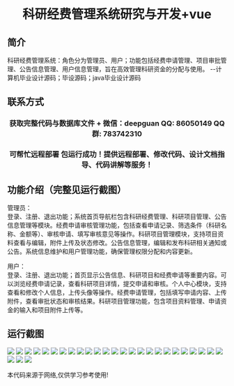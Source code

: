 <p><h1 align="center">科研经费管理系统研究与开发+vue</h1></p>

## 简介
科研经费管理系统：角色分为管理员、用户；功能包括经费申请管理、项目审批管理、公告信息管理、用户信息管理，旨在高效管理科研资金的分配与使用。    --计算机毕业设计源码；毕设源码；java毕业设计源码


## 联系方式
<p><h3 align="center">获取完整代码与数据库文件 + 微信：deepguan QQ: 86050149 QQ群: 783742310</h3></p>
<p><h3 align="center">可帮忙远程部署 包运行成功！提供远程部署、修改代码、设计文档指导、代码讲解等服务！</h3></p>

## 功能介绍（完整见运行截图）
管理员：  
登录、注册、退出功能；系统首页导航栏包含科研经费管理、科研项目管理、公告信息管理等模块。经费申请审核管理功能，包括查看申请记录、筛选条件（科研名称、金额等）、审核申请、填写审核意见等操作。科研项目管理模块，支持项目资料查看与编辑，附件上传及状态修改。公告信息管理，编辑和发布科研相关通知或公告。系统信息维护和用户管理功能，确保管理权限分配和内容更新。  

用户：  
登录、注册、退出功能；首页显示公告信息、科研项目和经费申请等重要内容。可以浏览经费申请记录，查看科研项目详情，提交申请和审核。个人中心模块，支持查看和修改个人信息，上传头像等操作。经费申请管理，包括填写申请内容、上传附件，查看审批状态和审核结果。科研项目管理功能，包含项目资料管理、申请资金的输入和项目附件上传等。


## 运行截图
![](https://bs-1329754181.cos.ap-shanghai.myqcloud.com/ssm/ResearchAndDevelopmentOfFundingManagementSystem/img/001.jpg)
![](https://bs-1329754181.cos.ap-shanghai.myqcloud.com/ssm/ResearchAndDevelopmentOfFundingManagementSystem/img/002.jpg)
![](https://bs-1329754181.cos.ap-shanghai.myqcloud.com/ssm/ResearchAndDevelopmentOfFundingManagementSystem/img/003.jpg)
![](https://bs-1329754181.cos.ap-shanghai.myqcloud.com/ssm/ResearchAndDevelopmentOfFundingManagementSystem/img/004.jpg)
![](https://bs-1329754181.cos.ap-shanghai.myqcloud.com/ssm/ResearchAndDevelopmentOfFundingManagementSystem/img/005.jpg)
![](https://bs-1329754181.cos.ap-shanghai.myqcloud.com/ssm/ResearchAndDevelopmentOfFundingManagementSystem/img/006.jpg)
![](https://bs-1329754181.cos.ap-shanghai.myqcloud.com/ssm/ResearchAndDevelopmentOfFundingManagementSystem/img/007.jpg)
![](https://bs-1329754181.cos.ap-shanghai.myqcloud.com/ssm/ResearchAndDevelopmentOfFundingManagementSystem/img/008.jpg)
![](https://bs-1329754181.cos.ap-shanghai.myqcloud.com/ssm/ResearchAndDevelopmentOfFundingManagementSystem/img/009.jpg)
![](https://bs-1329754181.cos.ap-shanghai.myqcloud.com/ssm/ResearchAndDevelopmentOfFundingManagementSystem/img/010.jpg)
![](https://bs-1329754181.cos.ap-shanghai.myqcloud.com/ssm/ResearchAndDevelopmentOfFundingManagementSystem/img/011.jpg)
![](https://bs-1329754181.cos.ap-shanghai.myqcloud.com/ssm/ResearchAndDevelopmentOfFundingManagementSystem/img/012.jpg)
![](https://bs-1329754181.cos.ap-shanghai.myqcloud.com/ssm/ResearchAndDevelopmentOfFundingManagementSystem/img/013.jpg)
![](https://bs-1329754181.cos.ap-shanghai.myqcloud.com/ssm/ResearchAndDevelopmentOfFundingManagementSystem/img/014.jpg)
![](https://bs-1329754181.cos.ap-shanghai.myqcloud.com/ssm/ResearchAndDevelopmentOfFundingManagementSystem/img/015.jpg)
![](https://bs-1329754181.cos.ap-shanghai.myqcloud.com/ssm/ResearchAndDevelopmentOfFundingManagementSystem/img/016.jpg)
![](https://bs-1329754181.cos.ap-shanghai.myqcloud.com/ssm/ResearchAndDevelopmentOfFundingManagementSystem/img/017.jpg)
![](https://bs-1329754181.cos.ap-shanghai.myqcloud.com/ssm/ResearchAndDevelopmentOfFundingManagementSystem/img/018.jpg)
![](https://bs-1329754181.cos.ap-shanghai.myqcloud.com/ssm/ResearchAndDevelopmentOfFundingManagementSystem/img/019.jpg)
![](https://bs-1329754181.cos.ap-shanghai.myqcloud.com/ssm/ResearchAndDevelopmentOfFundingManagementSystem/img/020.jpg)
![](https://bs-1329754181.cos.ap-shanghai.myqcloud.com/ssm/ResearchAndDevelopmentOfFundingManagementSystem/img/021.jpg)
![](https://bs-1329754181.cos.ap-shanghai.myqcloud.com/ssm/ResearchAndDevelopmentOfFundingManagementSystem/img/022.jpg)
![](https://bs-1329754181.cos.ap-shanghai.myqcloud.com/ssm/ResearchAndDevelopmentOfFundingManagementSystem/img/023.jpg)
![](https://bs-1329754181.cos.ap-shanghai.myqcloud.com/ssm/ResearchAndDevelopmentOfFundingManagementSystem/img/024.jpg)
![](https://bs-1329754181.cos.ap-shanghai.myqcloud.com/ssm/ResearchAndDevelopmentOfFundingManagementSystem/img/025.jpg)
![](https://bs-1329754181.cos.ap-shanghai.myqcloud.com/ssm/ResearchAndDevelopmentOfFundingManagementSystem/img/026.jpg)
![](https://bs-1329754181.cos.ap-shanghai.myqcloud.com/ssm/ResearchAndDevelopmentOfFundingManagementSystem/img/027.jpg)
![](https://bs-1329754181.cos.ap-shanghai.myqcloud.com/ssm/ResearchAndDevelopmentOfFundingManagementSystem/img/028.jpg)

<p>本代码来源于网络,仅供学习参考使用!</p>

